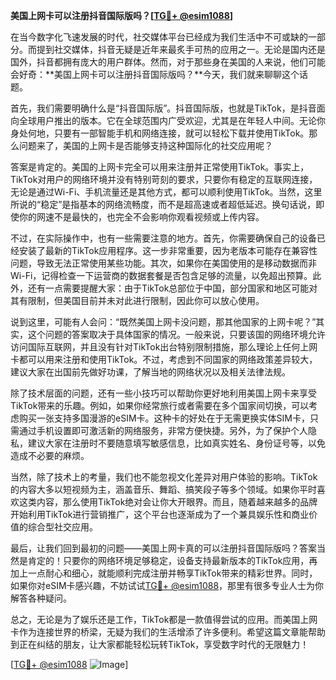 **美国上网卡可以注册抖音国际版吗？[[TG💪+ @esim1088](https://t.me/s/esim1088)]**

在当今数字化飞速发展的时代，社交媒体平台已经成为我们生活中不可或缺的一部分。而提到社交媒体，抖音无疑是近年来最炙手可热的应用之一。无论是国内还是国外，抖音都拥有庞大的用户群体。然而，对于那些身在美国的人来说，他们可能会好奇：**美国上网卡可以注册抖音国际版吗？**今天，我们就来聊聊这个话题。

首先，我们需要明确什么是“抖音国际版”。抖音国际版，也就是TikTok，是抖音面向全球用户推出的版本。它在全球范围内广受欢迎，尤其是在年轻人中间。无论你身处何地，只要有一部智能手机和网络连接，就可以轻松下载并使用TikTok。那么问题来了，美国的上网卡是否能够支持这种国际化的社交应用呢？

答案是肯定的。美国的上网卡完全可以用来注册并正常使用TikTok。事实上，TikTok对用户的网络环境并没有特别苛刻的要求，只要你有稳定的互联网连接，无论是通过Wi-Fi、手机流量还是其他方式，都可以顺利使用TikTok。当然，这里所说的“稳定”是指基本的网络流畅度，而不是超高速或者超低延迟。换句话说，即使你的网速不是最快的，也完全不会影响你观看视频或上传内容。

不过，在实际操作中，也有一些需要注意的地方。首先，你需要确保自己的设备已经安装了最新的TikTok应用程序。这一步非常重要，因为老版本可能存在兼容性问题，导致无法正常使用某些功能。其次，如果你在美国使用的是移动数据而非Wi-Fi，记得检查一下运营商的数据套餐是否包含足够的流量，以免超出预算。此外，还有一点需要提醒大家：由于TikTok总部位于中国，部分国家和地区可能对其有限制，但美国目前并未对此进行限制，因此你可以放心使用。

说到这里，可能有人会问：“既然美国上网卡没问题，那其他国家的上网卡呢？”其实，这个问题的答案取决于具体国家的情况。一般来说，只要该国的网络环境允许访问国际互联网，并且没有针对TikTok出台特别限制措施，那么理论上任何上网卡都可以用来注册和使用TikTok。不过，考虑到不同国家的网络政策差异较大，建议大家在出国前先做好功课，了解当地的网络状况以及相关法律法规。

除了技术层面的问题，还有一些小技巧可以帮助你更好地利用美国上网卡来享受TikTok带来的乐趣。例如，如果你经常旅行或者需要在多个国家间切换，可以考虑购买一张支持多国漫游的eSIM卡。这种卡的好处在于无需更换实体SIM卡，只需通过手机设置即可激活新的网络服务，非常方便快捷。另外，为了保护个人隐私，建议大家在注册时不要随意填写敏感信息，比如真实姓名、身份证号等，以免造成不必要的麻烦。

当然，除了技术上的考量，我们也不能忽视文化差异对用户体验的影响。TikTok的内容大多以短视频为主，涵盖音乐、舞蹈、搞笑段子等多个领域。如果你平时喜欢这类内容，那么使用TikTok绝对会让你大开眼界。而且，随着越来越多的品牌开始利用TikTok进行营销推广，这个平台也逐渐成为了一个兼具娱乐性和商业价值的综合型社交应用。

最后，让我们回到最初的问题——美国上网卡真的可以注册抖音国际版吗？答案当然是肯定的！只要你的网络环境足够稳定，设备支持最新版本的TikTok应用，再加上一点耐心和细心，就能顺利完成注册并畅享TikTok带来的精彩世界。同时，如果你对eSIM卡感兴趣，不妨试试[TG💪+ @esim1088](https://t.me/s/esim1088)，那里有很多专业人士为你解答各种疑问。

总之，无论是为了娱乐还是工作，TikTok都是一款值得尝试的应用。而美国上网卡作为连接世界的桥梁，无疑为我们的生活增添了许多便利。希望这篇文章能帮助到正在纠结的朋友，让大家都能轻松玩转TikTok，享受数字时代的无限魅力！

[[TG💪+ @esim1088](https://t.me/s/esim1088) ![Image](https://i.postimg.cc/4NQfJmqS/Snipaste-2025-05-13-00-14-12.png)]